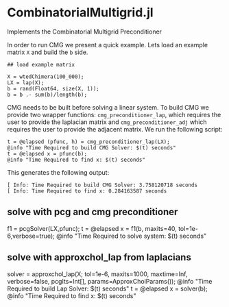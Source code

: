 
# CombinatorialMultigrid.jl
Implements the Combinatorial Multigrid Preconditioner


In order to run CMG we present a quick example. Lets load an example matrix ```X``` and build the ```b``` side. 

```
## load example matrix

X = wtedChimera(100_000);
LX = lap(X);
b = rand(Float64, size(X, 1));
b = b .- sum(b)/length(b);
```
CMG needs to be built before solving a linear system. To build CMG we provide two wrapper functions: ```cmg_preconditioner_lap```, which requires the user to provide the laplacian matrix and ```cmg_preconditioner_adj``` which requires the user to provide the adjacent matrix. 
We run the following script:

```
t = @elapsed (pfunc, h) = cmg_preconditioner_lap(LX);
@info "Time Required to build CMG Solver: $(t) seconds"
t = @elapsed x = pfunc(b);
@info "Time Required to find x: $(t) seconds"
```
This generates the following output: 
```
[ Info: Time Required to build CMG Solver: 3.758120718 seconds
[ Info: Time Required to find x: 0.284163587 seconds
```

## solve with pcg and cmg preconditioner
f1 = pcgSolver(LX,pfunc);
t = @elapsed x = f1(b, maxits=40, tol=1e-6,verbose=true);
@info "Time Required to solve system: $(t) seconds"

## solve with approxchol_lap from laplacians
solver = approxchol_lap(X; tol=1e-6, maxits=1000, maxtime=Inf, verbose=false, pcgIts=Int[], params=ApproxCholParams());
@info "Time Required to build Lap Solver: $(t) seconds"
t = @elapsed x = solver(b);
@info "Time Required to find x: $(t) seconds"
```
